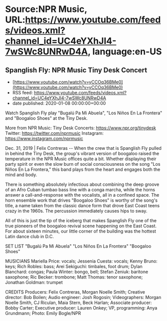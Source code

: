 # Source:NPR Music, URL:https://www.youtube.com/feeds/videos.xml?channel_id=UC4eYXhJI4-7wSWc8UNRwD4A, language:en-US

## Spanglish Fly: NPR Music Tiny Desk Concert
 - [https://www.youtube.com/watch?v=yCCOq36BMe0](https://www.youtube.com/watch?v=yCCOq36BMe0)
 - RSS feed: https://www.youtube.com/feeds/videos.xml?channel_id=UC4eYXhJI4-7wSWc8UNRwD4A
 - date published: 2020-01-08 00:00:00+00:00

Watch Spanglish Fly play "Bugalú Pa Mi Abuela", "Los Niños En La Frontera" and "Boogaloo Shoes" at the Tiny Desk.

More from NPR Music: 
Tiny Desk Concerts: https://www.npr.org/tinydesk
Twitter: https://twitter.com/nprmusic
Instagram: https://www.instagram.com/nprmusic

Dec. 31, 2019 | Felix Contreras -- When the crew that is Spanglish Fly pulled in behind the Tiny Desk, the group's vibrant version of boogaloo raised the temperature in the NPR Music offices quite a bit. Whether displaying their party spirit or even the slow burn of social consciousness on the song "Los Niños En La Frontera," this band plays from the heart and engages both the mind and body.

There is something absolutely infectious about combining the deep groove of an Afro Cuban tumbao bass line with a conga marcha, while the horns answer a call-and-response with the vocalists, all in a confined space. The horn ensemble work that drives "Boogaloo Shoes" is worthy of the song's title, a name taken from the classic dance form that drove East Coast teens crazy in the 1960s. The percussion immediately causes hips to sway.

All of this is just the tip of the iceberg that makes Spanglish Fly one of the true pioneers of the boogaloo revival scene happening on the East Coast. For about sixteen minutes, our little corner of the building was the hottest Latin dance club in D.C.

SET LIST
"Bugalú Pa Mi Abuela"
"Los Niños En La Frontera"
"Boogaloo Shoes"

MUSICIANS
Mariella Price: vocals; Jessenia Cuesta: vocals; Kenny Bruno: keys; Rich Robles: bass; Arei Sekiguchi: timbales, foot drum; Dylan Blanchard: congas; Paula Winter: bongo, bell; Stefan Zeniuk: baritone saxophone; Ric Becker: trombone; Matt Thomas: tenor saxophone; Jonathan Goldman: trumpet

CREDITS
Producers: Felix Contreras, Morgan Noelle Smith; Creative director: Bob Boilen; Audio engineer: Josh Rogosin; Videographers: Morgan Noelle Smith, CJ Riculan, Maia Stern, Beck Harlan; Associate producer: Bobby Carter; Executive producer: Lauren Onkey; VP, programming: Anya Grundmann; Photo: Emily Bogle/NPR

